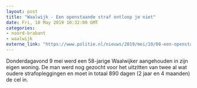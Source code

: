 ```yaml
---
layout: post
title: "Waalwijk - Een openstaande straf ontloop je niet"
date: Fri, 10 May 2019 10:32:00 GMT
categories: 
- noord-brabant 
- waalwijk 
externe_link: "https://www.politie.nl/nieuws/2019/mei/10/08-een-openstaande-straf-ontloop-je-niet.html"
---
```


Donderdagavond 9 mei werd een 58-jarige Waalwijker aangehouden in zijn eigen woning. De man werd nog gezocht voor het uitzitten van twee al wat oudere strafopleggingen en moet in totaal 890 dagen (2 jaar en 4 maanden) de cel in.
